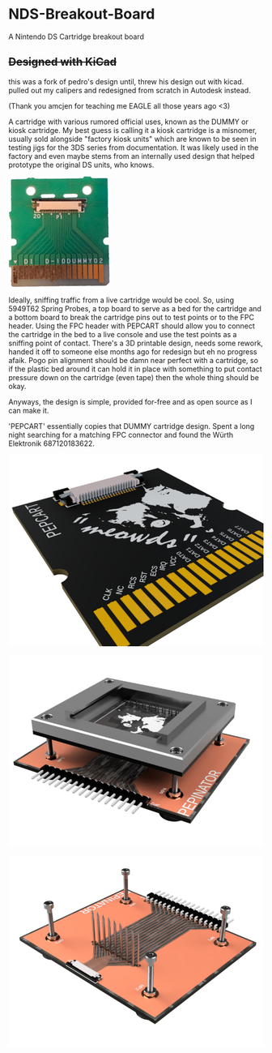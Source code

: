 # NDS-Breakout-Board
A Nintendo DS Cartridge breakout board

## ~~Designed with KiCad~~
this was a fork of pedro's design until, threw his design out with kicad. pulled out my calipers and redesigned from scratch in Autodesk instead. 

(Thank you amcjen for teaching me EAGLE all those years ago <3)

A cartridge with various rumored official uses, known as the DUMMY or kiosk cartridge. My best guess is calling it a kiosk cartridge is a misnomer, usually sold alongside "factory kiosk units" which are known to be seen in testing jigs for the 3DS series from documentation. It was likely used in the factory and even maybe stems from an internally used design that helped prototype the original DS units, who knows.

![](./images/DI_D-10DUMMY02.png)

Ideally, sniffing traffic from a live cartridge would be cool. So, using 5949T62 Spring Probes, a top board to serve as a bed for the cartridge and a bottom board to break the cartridge pins out to test points or to the FPC header. Using the FPC header with PEPCART should allow you to connect the cartridge in the bed to a live console and use the test points as a sniffing point of contact. There's a 3D printable design, needs some rework, handed it off to someone else months ago for redesign but eh no progress afaik. Pogo pin alignment should be damn near perfect with a cartridge, so if the plastic bed around it can hold it in place with something to put contact pressure down on the cartridge (even tape) then the whole thing should be okay. 

Anyways, the design is simple, provided for-free and as open source as I can make it. 

'PEPCART' essentially copies that DUMMY cartridge design. Spent a long night searching for a matching FPC connector and found the Würth Elektronik 687120183622.

![](./images/PEPCART.png)

![](./images/full.PNG)

![](./images/base.PNG)


